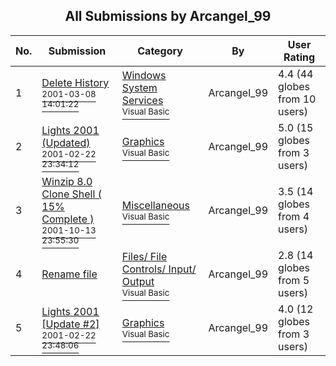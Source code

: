 ﻿<div align="center">

## All Submissions by Arcangel\_99

</div>

No.  | Submission | Category | By   | User Rating
---- | ---------- | -------- | ---- | -----------
1 | [Delete History<br /><sup>2001-03-08 14:01:22</sup>](https://github.com/Planet-Source-Code/arcangel-99-delete-history__1-21021) | [Windows System Services<br /><sup>Visual Basic</sup>](../ByCategory/windows-system-services__1-35.md) | Arcangel\_99 | 4.4 (44 globes from 10 users)
2 | [Lights 2001 \(Updated\)<br /><sup>2001-02-22 23:34:12</sup>](https://github.com/Planet-Source-Code/arcangel-99-lights-2001-updated__1-21227) | [Graphics<br /><sup>Visual Basic</sup>](../ByCategory/graphics__1-46.md) | Arcangel\_99 | 5.0 (15 globes from 3 users)
3 | [Winzip 8\.0 Clone Shell \( 15% Complete \)<br /><sup>2001-10-13 23:55:30</sup>](https://github.com/Planet-Source-Code/arcangel-99-winzip-8-0-clone-shell-15-complete__1-28070) | [Miscellaneous<br /><sup>Visual Basic</sup>](../ByCategory/miscellaneous__1-1.md) | Arcangel\_99 | 3.5 (14 globes from 4 users)
4 | [Rename file<br />](https://github.com/Planet-Source-Code/arcangel-99-rename-file__1-24099) | [Files/ File Controls/ Input/ Output<br /><sup>Visual Basic</sup>](../ByCategory/files-file-controls-input-output__1-3.md) | Arcangel\_99 | 2.8 (14 globes from 5 users)
5 | [Lights 2001 \[Update \#2\]<br /><sup>2001-02-22 23:48:06</sup>](https://github.com/Planet-Source-Code/arcangel-99-lights-2001-update-2__1-22466) | [Graphics<br /><sup>Visual Basic</sup>](../ByCategory/graphics__1-46.md) | Arcangel\_99 | 4.0 (12 globes from 3 users)
